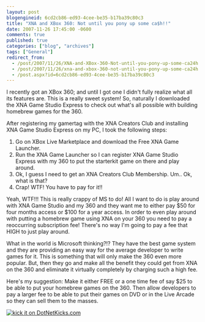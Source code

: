 ```yaml
---
layout: post
blogengineid: 6cd2cb86-ed93-4cee-be35-b17ba39c80c3
title: "XNA and XBox 360: Not until you pony up some ca$h!!"
date: 2007-11-26 17:45:00 -0600
comments: true
published: true
categories: ["blog", "archives"]
tags: ["General"]
redirect_from: 
  - /post/2007/11/26/XNA-and-XBox-360-Not-until-you-pony-up-some-ca24h!!
  - /post/2007/11/26/xna-and-xbox-360-not-until-you-pony-up-some-ca24h!!
  - /post.aspx?id=6cd2cb86-ed93-4cee-be35-b17ba39c80c3
---
```

<!-- more -->
<P>I recently got an XBox 360; and until I got one I didn't fully realize what all its features are. This is a really sweet system! So, naturally I downloaded the XNA Game&nbsp;Studio Express to check out what's all possible with building homebrew games for the 360.</P>
<P>After registering my gamertag with the XNA Creators Club and&nbsp;installing XNA Game Studio Express on my PC, I took the following steps:</P>
<OL>
<LI>Go on&nbsp;XBox Live Marketplace and download the Free XNA Game Launcher. 
<LI>Run the XNA Game Launcher so I can register XNA Game Studio Express with my 360 to put the starterkit game on there and play around. 
<LI>Ok, I guess I need to get an XNA Creators Club Membership. Um.. Ok, what is that? 
<LI>Crap! WTF! You have to pay for it!!</LI></OL>
<P>Yeah, WTF!!! This is really crappy of MS to do! All I want to do is play around with XNA Game Studio and my 360 and they want me to either pay $50 for four months access or $100 for&nbsp;a year access. In order to even play around with putting a homebrew game using XNA on your 360 you need to pay a reoccurring subscription fee! There's no way I'm going to pay a fee that HIGH to just play around.</P>
<P>What in the world is Microsoft thinking?!? They have the best game system and they are providing an easy way for the average developer to write games for it. This is something that will only make the 360 even more popular. But, then they go and make all the benefit they could get from XNA on the 360 and eliminate it virtually completely by charging such a high fee.</P>
<P>Here's my suggestion: Make it either FREE or a one time fee of say $25 to be able to put your homebrew games on the 360. Then allow developers to pay a larger fee to be able to put their games on DVD or in the Live Arcade so they can sell them to the masses.</P>
<P><A href="http://www.dotnetkicks.com/kick/?url=http%3a//pietschsoft.com/Blog/Post.aspx%3fPostID%3d1427"><IMG alt="kick it on DotNetKicks.com" src="http://www.dotnetkicks.com/Services/Images/KickItImageGenerator.ashx?url=http%3a//pietschsoft.com/Blog/Post.aspx%3fPostID%3d1427&amp;bgcolor=0099FF" border=0></A></P>
